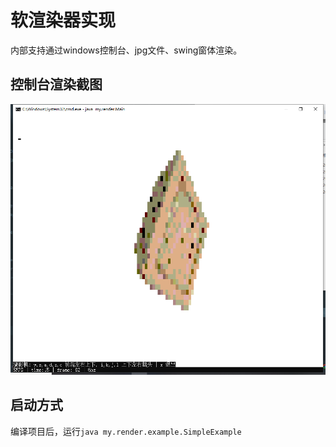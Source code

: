 # 软渲染器实现

内部支持通过windows控制台、jpg文件、swing窗体渲染。

## 控制台渲染截图
![image](https://github.com/30ms/Soft-Render/blob/master/img/img.png)

## 启动方式
编译项目后，运行`java my.render.example.SimpleExample`

